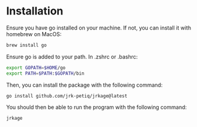 # Installation

Ensure you have go installed on your machine. If not, you can install it with homebrew on MacOS:

```bash
brew install go
```

Ensure go is added to your path. In .zshrc or .bashrc:

```bash
export GOPATH=$HOME/go
export PATH=$PATH:$GOPATH/bin

```

Then, you can install the package with the following command:

```bash
go install github.com/jrk-petiq/jrkage@latest
```

You should then be able to run the program with the following command:

```bash
jrkage
```
